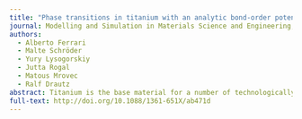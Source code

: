 ```yaml
---
title: "Phase transitions in titanium with an analytic bond-order potential"
journal: Modelling and Simulation in Materials Science and Engineering, Volume 27, Number 8
authors:
  - Alberto Ferrari
  - Malte Schröder
  - Yury Lysogorskiy
  - Jutta Rogal
  - Matous Mrovec
  - Ralf Drautz
abstract: Titanium is the base material for a number of technologically important alloys for energy conversion and structural applications. Atomic-scale studies of Ti-based metals employing first-principles methods, such as density functional theory, are limited to ensembles of a few hundred atoms. To perform large-scale and/or finite temperature simulations, computationally more efficient interatomic potentials are required. In this work, we coarse grain the tight-binding (TB) approximation to the electronic structure and develop an analytic bond-order potential (BOP) for Ti by fitting to the energies and forces of elementary deformations of simple structures. The BOP predicts the structural properties of the stable and defective phases of Ti with a quality comparable to previous TB parameterizations at a much lower computational cost. The predictive power of the model is demonstrated for simulations of martensitic transformations.
full-text: http://doi.org/10.1088/1361-651X/ab471d
---
```

